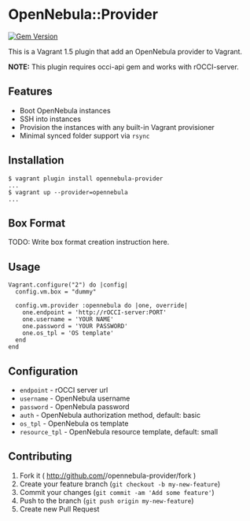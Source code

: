 # OpenNebula::Provider

[![Gem Version](https://badge.fury.io/rb/opennebula-provider.png)](https://rubygems.org/gems/opennebula-provider) 

This is a Vagrant 1.5 plugin that add an OpenNebula provider to Vagrant.

**NOTE:** This plugin requires occi-api gem and works with rOCCI-server.

## Features

* Boot OpenNebula instances
* SSH into instances
* Provision the instances with any built-in Vagrant provisioner
* Minimal synced folder support via `rsync`

## Installation

```
$ vagrant plugin install opennebula-provider
...
$ vagrant up --provider=opennebula
...
```

## Box Format

TODO: Write box format creation instruction here.

## Usage

```
Vagrant.configure("2") do |config|
  config.vm.box = "dummy"

  config.vm.provider :opennebula do |one, override|
    one.endpoint = 'http://rOCCI-server:PORT'
    one.username = 'YOUR NAME'
    one.password = 'YOUR PASSWORD'
    one.os_tpl = 'OS template'
  end
end
```

## Configuration

* `endpoint` - rOCCI server url
* `username` - OpenNebula username
* `password` - OpenNebula password
* `auth` - OpenNebula authorization method, default: basic
* `os_tpl` - OpenNebula os template
* `resource_tpl` - OpenNebula resource template, default: small

## Contributing

1. Fork it ( http://github.com/<my-github-username>/opennebula-provider/fork )
2. Create your feature branch (`git checkout -b my-new-feature`)
3. Commit your changes (`git commit -am 'Add some feature'`)
4. Push to the branch (`git push origin my-new-feature`)
5. Create new Pull Request
